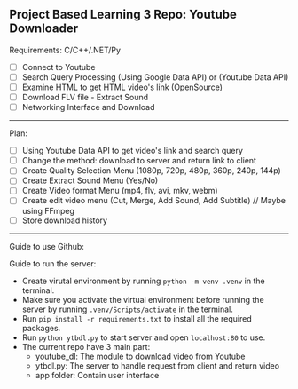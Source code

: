 Project Based Learning 3 Repo: Youtube Downloader
-----
Requirements: C/C++/.NET/Py
- [ ] Connect to Youtube
- [ ] Search Query Processing (Using Google Data API) or (Youtube Data API)
- [ ] Examine HTML to get HTML video's link (OpenSource)
- [ ] Download FLV file - Extract Sound
- [ ] Networking Interface and Download 
-----
Plan: 
- [ ] Using Youtube Data API to get video's link and search query
- [ ] Change the method: download to server and return link to client
- [ ] Create Quality Selection Menu (1080p, 720p, 480p, 360p, 240p, 144p)
- [ ] Create Extract Sound Menu (Yes/No)
- [ ] Create Video format Menu (mp4, flv, avi, mkv, webm)
- [ ] Create edit video menu (Cut, Merge, Add Sound, Add Subtitle) // Maybe using FFmpeg
- [ ] Store download history
-----
Guide to use Github:  

Guide to run the server:
- Create virutal environment by running `python -m venv .venv` in the terminal.
- Make sure you activate the virtual environment before running the server by running `.venv/Scripts/activate` in the terminal.  
- Run `pip install -r requirements.txt` to install all the required packages.
- Run `python ytbdl.py` to start server and open `localhost:80` to use.  
- The current repo have 3 main part:  
    + youtube_dl: The module to download video from Youtube  
    + ytbdl.py: The server to handle request from client and return video  
    + app folder: Contain user interface  

